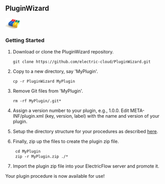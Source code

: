 ## PluginWizard

<img src="plugin-builder-logo.jpg" width="48">

### Getting Started
1. Download or clone the PluginWizard repository.

    ```
	git clone https://github.com/electric-cloud/PluginWizard.git
    ```

1. Copy to a new directory, say 'MyPlugin'.

    ```
	cp -r PluginWizard MyPlugin
    ```
    
1. Remove Git files from 'MyPlugin'.

    ```
	rm -rf MyPlugin/.git*
    ```
    
1. Assign a version number to your plugin, e.g., 1.0.0. Edit
    META-INF/plugin.xml (key, version, label) with the name and version
    of your plugin.    

1. Setup the directory structure for your procedures as described [here][1].

1. Finally, zip up the files to create the plugin zip file.

    ```
	 cd MyPlugin
	 zip -r MyPlugin.zip ./*
    ```

1. Import the plugin zip file into your ElectricFlow server and promote it.  
     
Your plugin procedure is now available for use!

[1]: https://github.com/electric-cloud/Patterns/tree/master/LightningTalks/PluginWizard
